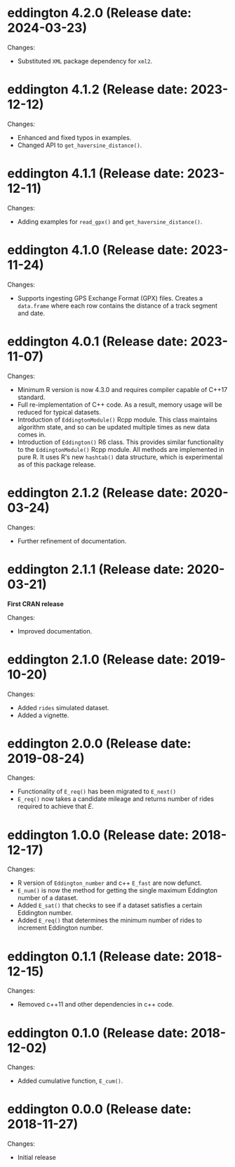 # eddington 4.2.0 (Release date: 2024-03-23)

Changes:

- Substituted `XML` package dependency for `xml2`.

# eddington 4.1.2 (Release date: 2023-12-12)

Changes:

- Enhanced and fixed typos in examples.
- Changed API to `get_haversine_distance()`.

# eddington 4.1.1 (Release date: 2023-12-11)

Changes:

- Adding examples for `read_gpx()` and `get_haversine_distance()`.

# eddington 4.1.0 (Release date: 2023-11-24)

Changes:

- Supports ingesting GPS Exchange Format (GPX) files. Creates a `data.frame`
  where each row contains the distance of a track segment and date.

# eddington 4.0.1 (Release date: 2023-11-07)

Changes:

- Minimum R version is now 4.3.0 and requires compiler capable of C++17 standard.
- Full re-implementation of C++ code. As a result, memory usage will be reduced
  for typical datasets.
- Introduction of `EddingtonModule()` Rcpp module. This class maintains algorithm
  state, and so can be updated multiple times as new data comes in.
- Introduction of `Eddington()` R6 class. This provides similar functionality to
  the `EddingtonModule()` Rcpp module. All methods are implemented in pure R. It
  uses R's new `hashtab()` data structure, which is experimental as of this
  package release.

# eddington 2.1.2 (Release date: 2020-03-24)

Changes:

- Further refinement of documentation.

# eddington 2.1.1 (Release date: 2020-03-21)

**First CRAN release**

Changes:

- Improved documentation.

# eddington 2.1.0 (Release date: 2019-10-20)

Changes:

- Added `rides` simulated dataset.
- Added a vignette.

# eddington 2.0.0 (Release date: 2019-08-24)

Changes:

- Functionality of `E_req()` has been migrated to `E_next()`
- `E_req()` now takes a candidate mileage and returns number of rides required to achieve that _E_.

# eddington 1.0.0 (Release date: 2018-12-17)

Changes:

- R version of `Eddington_number` and c++ `E_fast` are now defunct.
- `E_num()` is now the method for getting the single maximum Eddington number of a dataset.
- Added `E_sat()` that checks to see if a dataset satisfies a certain Eddington number.
- Added `E_req()` that determines the minimum number of rides to increment Eddington number.

# eddington 0.1.1 (Release date: 2018-12-15)

Changes:

- Removed c++11 and other dependencies in c++ code.

# eddington 0.1.0 (Release date: 2018-12-02)

Changes:

- Added cumulative function, `E_cum()`.

# eddington 0.0.0 (Release date: 2018-11-27)

Changes:

- Initial release
